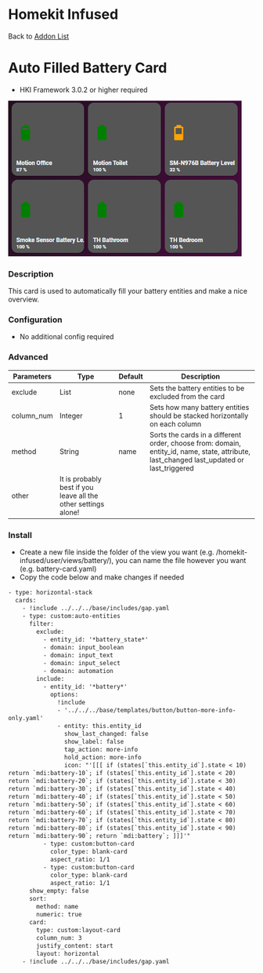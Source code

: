 # Homekit Infused

Back to [Addon List](../addon_list.md)

# Auto Filled Battery Card
- HKI Framework 3.0.2 or higher required

![Homekit Infused](../images/auto-fill-battery-card.png)

### Description
This card is used to automatically fill your battery entities and make a nice overview.

### Configuration
- No additional config required

### Advanced

| Parameters | Type | Default | Description |
|----------------------------------|-------------|----------------------------------|----------------------------------------------------------------------------------------------------------------------------------------------------------------------|
| exclude | List | none | Sets the battery entities to be excluded from the card |
| column_num | Integer | 1 | Sets how many battery entities should be stacked horizontally on each column |
| method | String | name | Sorts the cards in a different order, choose from: domain, entity_id, name, state, attribute, last_changed last_updated or last_triggered |
| other | It is probably best if you leave all the other settings alone! |

### Install
- Create a new file inside the folder of the view you want (e.g. /homekit-infused/user/views/battery/), you can name the file however you want (e.g. battery-card.yaml)
- Copy the code below and make changes if needed

```
- type: horizontal-stack
  cards:
    - !include ../../../base/includes/gap.yaml
    - type: custom:auto-entities
      filter:
        exclude:
          - entity_id: '*battery_state*'
          - domain: input_boolean
          - domain: input_text
          - domain: input_select
          - domain: automation
        include:
          - entity_id: '*battery*'
            options:
              !include
              - '../../../base/templates/button/button-more-info-only.yaml'
              - entity: this.entity_id
                show_last_changed: false
                show_label: false
                tap_action: more-info
                hold_action: more-info
                icon: "'[[[ if (states[`this.entity_id`].state < 10) return `mdi:battery-10`; if (states[`this.entity_id`].state < 20) return `mdi:battery-20`; if (states[`this.entity_id`].state < 30) return `mdi:battery-30`; if (states[`this.entity_id`].state < 40) return `mdi:battery-40`; if (states[`this.entity_id`].state < 50) return `mdi:battery-50`; if (states[`this.entity_id`].state < 60) return `mdi:battery-60`; if (states[`this.entity_id`].state < 70) return `mdi:battery-70`; if (states[`this.entity_id`].state < 80) return `mdi:battery-80`; if (states[`this.entity_id`].state < 90) return `mdi:battery-90`; return `mdi:battery`; ]]]'"
          - type: custom:button-card
            color_type: blank-card
            aspect_ratio: 1/1
          - type: custom:button-card
            color_type: blank-card
            aspect_ratio: 1/1
      show_empty: false
      sort:
        method: name
        numeric: true
      card:
        type: custom:layout-card
        column_num: 3
        justify_content: start
        layout: horizontal
    - !include ../../../base/includes/gap.yaml
```
